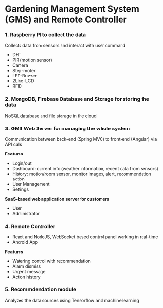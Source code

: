 # Gardening Management System (GMS) and Remote Controller
### 1. Raspberry PI to collect the data
Collects data  from sensors and interact with user command
- DHT
- PIR (motion sensor)
- Camera
- Step-moter
- LED-Buzzer
- 2Line-LCD
- RFID

### 2. MongoDB, Firebase Database and Storage for storing the data
NoSQL database and file storage in the cloud

### 3. GMS Web Server for managing the whole system
Communication between back-end (Spring MVC) to front-end (Angular) via API calls

**Features**
- Login/out
- Dashboard: current info (weather information, recent data from sensors)
- History: motion/room sensor, monitor images, alert, recommendation action
- User Management
- Settings

**SaaS-based web application server for customers**
- User
- Administrator

### 4. Remote Controller
- React and NodeJS, WebSocket based control panel working in real-time
- Android App

**Features**
- Watering control with recommendation
- Alarm dismiss
- Urgent message
- Action history

### 5. Recommdendation module
Analyzes the data sources using Tensorflow and machine learning


